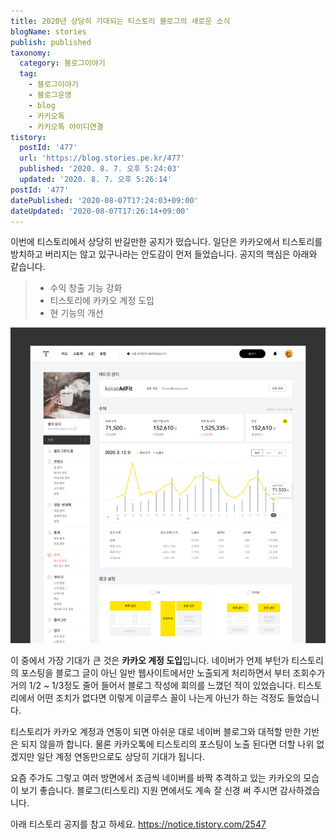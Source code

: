 ```yaml
---
title: 2020년 상당히 기대되는 티스토리 블로그의 새로운 소식
blogName: stories
publish: published
taxonomy:
  category: 블로그이야기
  tag:
    - 블로그이야기
    - 블로그운영
    - blog
    - 카카오톡
    - 카카오톡 아이디연결
tistory:
  postId: '477'
  url: 'https://blog.stories.pe.kr/477'
  published: '2020. 8. 7. 오후 5:24:03'
  updated: '2020. 8. 7. 오후 5:26:14'
postId: '477'
datePublished: '2020-08-07T17:24:03+09:00'
dateUpdated: '2020-08-07T17:26:14+09:00'
---
```





이번에 티스토리에서 상당히 반길만한 공지가 떴습니다. 일단은 카카오에서 티스토리를 방치하고 버리지는 않고 있구나라는 안도감이 먼저 들었습니다. 공지의 핵심은 아래와 같습니다. 

> - 수익 창출 기능 강화
> - 티스토리에 카카오 계정 도입
> - 현 기능의 개선

![티스토리 공지사항](images/2020-08-07-17-23-45.png)  

이 중에서 가장 기대가 큰 것은 **카카오 계정 도입**입니다. 네이버가 언제 부턴가 티스토리의 포스팅을 블로그 글이 아닌 일반 웹사이트에서만 노출되게 처리하면서 부터 조회수가 거의 1/2 ~ 1/3정도 줄어 들어서 블로그 작성에 회의를 느꼈던 적이 있었습니다. 티스토리에서 어떤 조치가 없다면 이렇게 이글루스 꼴이 나는게 아닌가 하는 걱정도 들었습니다. 

티스토리가 카카오 계정과 연동이 되면 아쉬운 대로 네이버 블로그와 대적할 만한 기반은 되지 않을까 합니다. 물론 카카오톡에 티스토리의 포스팅이 노출 된다면 더할 나위 없겠지만 일단 계정 연동만으로도 상당히 기대가 됩니다. 

요즘 주가도 그렇고 여러 방면에서 조금씩 네이버를 바짝 추격하고 있는 카카오의 모습이 보기 좋습니다. 블로그(티스토리) 지원 면에서도 계속 잘 신경 써 주시면 감사하겠습니다. 


아래 티스토리 공지를 참고 하세요.
https://notice.tistory.com/2547 
